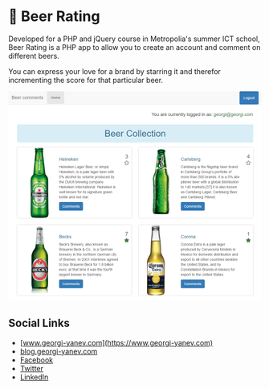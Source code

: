 # :beer: Beer Rating

Developed for a PHP and jQuery course in Metropolia's summer ICT school, Beer Rating is a PHP app to allow you to create an account and comment on different beers.

You can express your love for a brand by starring it and therefor incrementing the score for that particular beer.

![Beer Rating Preview](beer-rating-preview.png)

## Social Links

- [www.georgi-yanev.com](https://www.georgi-yanev.com)
- [blog.georgi-yanev.com](https://blog.georgi-yanev.com)
- [Facebook](https://www.facebook.com/jumpalottahigh/)
- [Twitter](https://www.twitter.com/jumpalottahigh/)
- [LinkedIn](https://www.linkedin.com/in/yanevgeorgi/)

